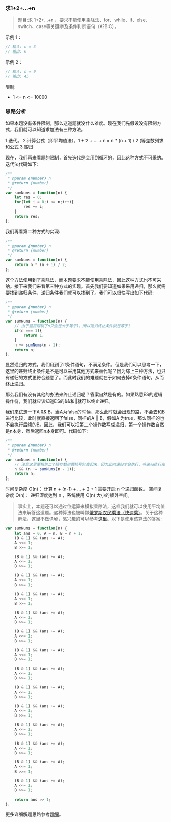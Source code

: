### 求1+2+…+n

> 题目:求 1+2+...+n ，要求不能使用乘除法、for、while、if、else、switch、case等关键字及条件判断语句（A?B:C）。

示例 1：

```js
// 输入: n = 3
// 输出: 6
```

示例 2：

```js
// 输入: n = 9
// 输出: 45
```

限制:

* 1 <= n <= 10000

### 思路分析

如果本题没有条件限制，那么这道题就没什么难度。现在我们先假设没有限制方式，我们就可以知道求加法有三种方法。

1.迭代。
2.计算公式（即平均值法），1 + 2 + ... + n = n * (n + 1) / 2 (等差数列求和公式
3.递归

现在，我们再来看题的限制，首先迭代是会用到循环的，因此这种方式不可采纳。迭代法代码如下:

```js
/**
 * @param {number} n
 * @return {number}
 */
var sumNums = function(n) {
    let res = 0;
    for(let i = 0;i <= n;i++){
        res += i;
    }
    return res;
};
```

我们再看第二种方式的实现:

```js
/**
 * @param {number} n
 * @return {number}
 */
var sumNums = function(n) {
    return n * (n + 1) / 2;
};
```

这个方法使用到了乘除法，而本题要求不能使用乘除法，因此这种方式也不可采纳。接下来我们来看第三种方式的实现。首先我们要知道如果采用递归，那么就需要找到递归条件，递归条件我们就可以找到了。我们可以很快写出如下代码:

```js
/**
 * @param {number} n
 * @return {number}
 */
var sumNums = function(n) {
    // 由于题目限制了n只会是大于等于1，所以递归终止条件就是等于1
    if(n === 1){
        return 1;
    }
    n += sumNums(n - 1);
    return n;
};
```

显然递归的方式，我们用到了if条件语句，不满足条件。但是我们可以思考一下，这里的递归终止条件是不是可以采用其他方式来替代呢？因为综上三种方法，也只有递归的方式更符合题意了。而此时我们的难题就在于如何去掉if条件语句，从而终止递归。

那么我们有没有其他的办法来终止递归呢？答案自然是有的。如果熟悉ES的逻辑操作符，我们就应该知道ES的&&和||就可以终止递归。

我们来试想一下A && B，当A为false的时候，那么此时就会出现短路，不会去和B进行比较，此时就直接返回了false，同样的A || B，假如A 为true，那么同样的也不会执行后续的B。因此，我们可以把第二个操作数写成递归，第一个操作数自然是n本身，然后返回n本身即可。代码如下:


```js
/**
 * @param {number} n
 * @return {number}
 */
var sumNums = function(n) {
    // 注意这里要把第二个操作数用圆括号包裹起来，因为此时递归才会执行，等递归执行完了才会和第一个操作数进行比较
    n && (n += sumNums(n - 1));
    return n;
};
```

时间复杂度 O(n)： 计算 n + (n-1) + ... + 2 + 1  需要开启 n 个递归函数。
空间复杂度 O(n)： 递归深度达到 n ，系统使用 O(n) 大小的额外空间。

> 事实上，本题还可以通过位运算来模拟乘除法，这样我们就可以使用平均值法来解答这道题。这种算法也被叫做[俄罗斯农民乘法（快速乘）](https://baike.baidu.com/item/%E4%BF%84%E7%BD%97%E6%96%AF%E4%B9%98%E6%B3%95/4051312?fr=aladdin)。关于这种解法，这里不做详解，感兴趣的可以参考[这里](https://leetcode-cn.com/problems/qiu-12n-lcof/solution/qiu-12n-by-leetcode-solution/)。以下是使用该算法的答案:

```js
var sumNums = function(n) {
    let ans = 0, A = n, B = n + 1;
    (B & 1) && (ans += A);
    A <<= 1;
    B >>= 1;

    (B & 1) && (ans += A);
    A <<= 1;
    B >>= 1;

    (B & 1) && (ans += A);
    A <<= 1;
    B >>= 1;

    (B & 1) && (ans += A);
    A <<= 1;
    B >>= 1;

    (B & 1) && (ans += A);
    A <<= 1;
    B >>= 1;

    (B & 1) && (ans += A);
    A <<= 1;
    B >>= 1;

    (B & 1) && (ans += A);
    A <<= 1;
    B >>= 1;

    (B & 1) && (ans += A);
    A <<= 1;
    B >>= 1;

    (B & 1) && (ans += A);
    A <<= 1;
    B >>= 1;

    (B & 1) && (ans += A);
    A <<= 1;
    B >>= 1;

    (B & 1) && (ans += A);
    A <<= 1;
    B >>= 1;

    (B & 1) && (ans += A);
    A <<= 1;
    B >>= 1;

    (B & 1) && (ans += A);
    A <<= 1;
    B >>= 1;

    (B & 1) && (ans += A);
    A <<= 1;
    B >>= 1;

    return ans >> 1;
};
```

更多详细解题思路参考[题解](https://leetcode-cn.com/problems/qiu-12n-lcof/solution/mian-shi-ti-64-qiu-1-2-nluo-ji-fu-duan-lu-qing-xi-/)。

